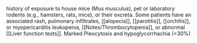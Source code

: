 history of exposure to house mice (Mus musculus), pet or laboratory rodents (e.g., hamsters, rats, mice), or their excreta.
Some patients have an associated rash, pulmonary infiltrates, [[alopecia]], [[parotitis]], [[orchitis]], or myopericarditis
leukopenia, [[Notes/Thrombocytopenia]], or abnormal [[Liver function tests]].
Marked Pleocytosis and hypoglycorrhachia (<30%)
